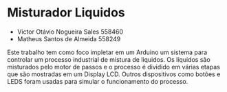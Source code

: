 # Misturador Liquidos 

- Victor Otávio Nogueira Sales   558460 
- Matheus Santos de Almeida      558249

Este trabalho tem como foco impletar em um Arduino um sistema para controlar um processo industrial de mistura de liquidos. Os líquidos são misturados pelo motor de passos e o processo é dividido em várias etapas que são mostradas em um Display LCD. Outros dispositivos como botões e LEDS foram usadas para simular o funcionamento do processo.
